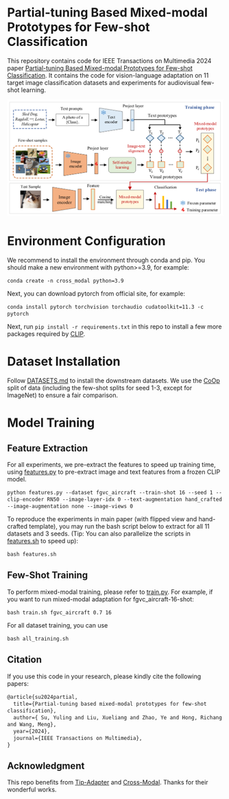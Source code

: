 # Partial-tuning Based Mixed-modal Prototypes for Few-shot Classification
This repository contains code for IEEE Transactions on Multimedia 2024 paper [Partial-tuning Based Mixed-modal Prototypes for Few-shot Classification]( ). It contains the code for vision-language adaptation on 11 target image classification datasets and experiments for audiovisual few-shot learning.

![Motivation Figure](./framework.png)

# Environment Configuration
We recommend to install the environment through conda and pip. You should make a new environment with python>=3.9, for example:

```
conda create -n cross_modal python=3.9
```

Next, you can download pytorch from official site, for example:

```
conda install pytorch torchvision torchaudio cudatoolkit=11.3 -c pytorch
```

Next, run `pip install -r requirements.txt` in this repo to install a few more packages required by [CLIP](https://github.com/openai/CLIP). 

# Dataset Installation
Follow [DATASETS.md](DATASETS.md) to install the downstream datasets. We use the [CoOp](https://github.com/KaiyangZhou/CoOp) split of data (including the few-shot splits for seed 1-3, except for ImageNet) to ensure a fair comparison.


# Model Training

## Feature Extraction
For all experiments, we pre-extract the features to speed up training time, using [features.py](features.py) to pre-extract image and text features from a frozen CLIP model.

```
python features.py --dataset fgvc_aircraft --train-shot 16 --seed 1 --clip-encoder RN50 --image-layer-idx 0 --text-augmentation hand_crafted --image-augmentation none --image-views 0
```

To reproduce the experiments in main paper (with flipped view and hand-crafted template), you may run the bash script below to extract for all 11 datasets and 3 seeds. (Tip: You can also parallelize the scripts in [features.sh](features.sh) to speed up):

```
bash features.sh
```

## Few-Shot Training
To perform mixed-modal training, please refer to [train.py](train.py). For example, if you want to run mixed-modal adaptation for fgvc_aircraft-16-shot:

```
bash train.sh fgvc_aircraft 0.7 16
```

For all dataset training, you can use

```
bash all_training.sh
```

## Citation
If you use this code in your research, please kindly cite the following papers:

```
@article{su2024partial,
  title={Partial-tuning based mixed-modal prototypes for few-shot classification},
  author={ Su, Yuling and Liu, Xueliang and Zhao, Ye and Hong, Richang and Wang, Meng},
  year={2024},
  journal={IEEE Transactions on Multimedia},
}
```

## Acknowledgment

This repo benefits from [Tip-Adapter](https://github.com/gaopengcuhk/Tip-Adapter) and [Cross-Modal](https://github.com/linzhiqiu/cross_modal_adaptation). Thanks for their wonderful works.
